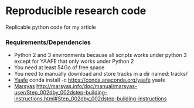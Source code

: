 # Reproducible research code
Replicable python code for my article

### Requirements/Dependencies
- Python 2 and 3 environments because all scripts works under python 3 except for YAAFE that only works under Python 2
- You need at least 54Go of free space
- You need to manually download and store tracks in a dir named: tracks/
- [Yaafe](https://github.com/Yaafe/Yaafe)
    conda install -c https://conda.anaconda.org/yaafe yaafe
- [Marsyas](https://github.com/marsyas/marsyas/)
    http://marsyas.info/doc/manual/marsyas-user/Step_002dby_002dstep-building-instructions.html#Step_002dby_002dstep-building-instructions
